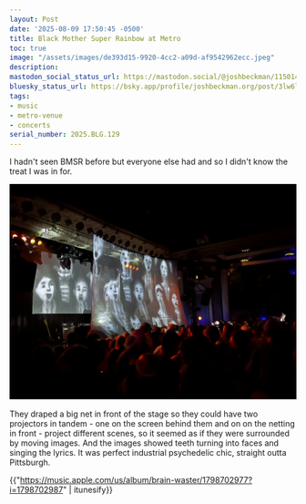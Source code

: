 ```yaml
---
layout: Post
date: '2025-08-09 17:50:45 -0500'
title: Black Mother Super Rainbow at Metro
toc: true
image: "/assets/images/de393d15-9920-4cc2-a09d-af9542962ecc.jpeg"
description:
mastodon_social_status_url: https://mastodon.social/@joshbeckman/115014181066460973
bluesky_status_url: https://bsky.app/profile/joshbeckman.org/post/3lw6lueecrt2p
tags:
- music
- metro-venue
- concerts
serial_number: 2025.BLG.129
---
```

I hadn't seen BMSR before but everyone else had and so I didn't know the treat I was in for.

![Black Moth Super Rainbow on stage](/assets/images/de393d15-9920-4cc2-a09d-af9542962ecc.jpeg)

They draped a big net in front of the stage so they could have two projectors in tandem - one on the screen behind them and on on the netting in front - project different scenes, so it seemed as if they were surrounded by moving images. And the images showed teeth turning into faces and singing the lyrics. It was perfect industrial psychedelic chic, straight outta Pittsburgh. 

{{"https://music.apple.com/us/album/brain-waster/1798702977?i=1798702987" | itunesify}}
